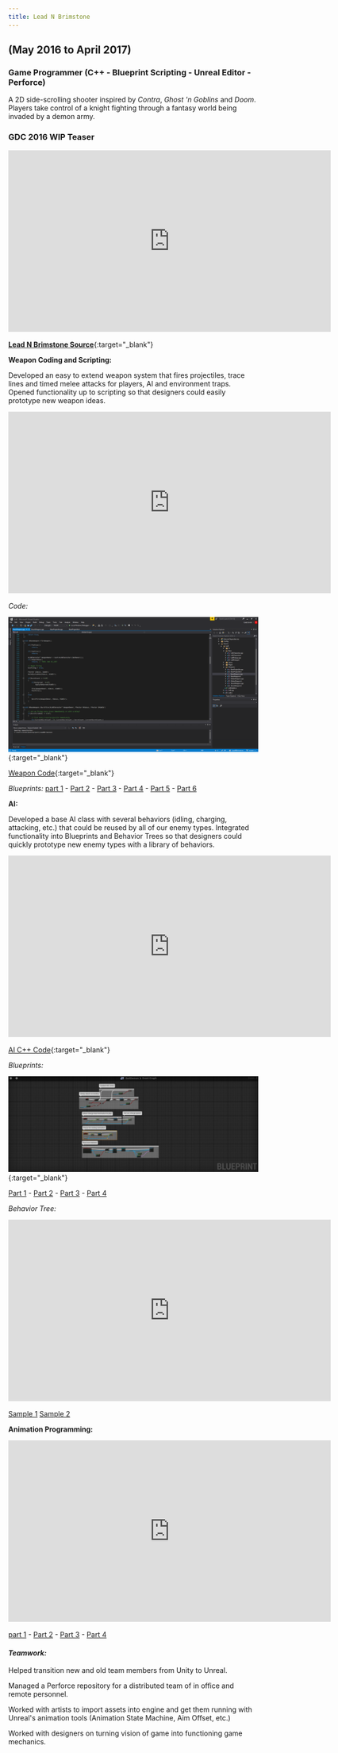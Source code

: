 ```yaml
---
title: Lead N Brimstone
---
```

## (May 2016 to April 2017)
### Game Programmer (C++ - Blueprint Scripting - Unreal Editor - Perforce)

A 2D side-scrolling shooter inspired by _Contra_, _Ghost 'n Goblins_ and _Doom_. Players take control of a knight fighting through a fantasy world being invaded by a demon army.

### GDC 2016 WIP Teaser
<iframe src="https://drive.google.com/file/d/0ByegvJ7suqvHRjFoTTNPbW5TM2c/preview" width="650" height="366" FrameBorder="0"></iframe>

[**Lead N Brimstone Source**](https://github.com/calebsmth54/LeadNBrimstone){:target="_blank"}
<div style="display:none;">_</div>

**Weapon Coding and Scripting:**

Developed an easy to extend weapon system that fires projectiles, trace lines and timed melee attacks for players, AI and environment traps. Opened functionality up to scripting so that designers could easily prototype new weapon ideas.

<iframe src="https://drive.google.com/file/d/1YyE4jJCYvN8OunKgTcyOfLvUAG3G69vW/preview" width="650" height="366" FrameBorder="0"></iframe>
<div style="display:none;">_</div>

*Code:*

[![Lead N Brimstone Code Sample](/assets/img/LnB/CodeSample.png)](/assets/img/LnB/CodeSample.png){:target="_blank"}
<div style="display:none;">_</div>

[Weapon Code](https://github.com/calebsmth54/LeadNBrimstone/tree/master/LnB/Source/LnB/Weapons){:target="_blank"}
<div style="display:none;">_</div>

*Blueprints:*
[part 1](/assets/img/LnB/BPPreview1.png) -
[Part 2](/assets/img/LnB/BPPreview2.png) -
[Part 3](/assets/img/LnB/BPPreview3.png) -
[Part 4](/assets/img/LnB/BPPreview4.png) -
[Part 5](/assets/img/LnB/BPPreview5.png) -
[Part 6](/assets/img/LnB/BPPreview6.png)

**AI:**

Developed a base AI class with several behaviors (idling, charging, attacking, etc.) that could be reused by all of our enemy types. Integrated functionality into Blueprints and Behavior Trees so that designers could quickly prototype new enemy types with a library of behaviors.

<iframe src="https://drive.google.com/file/d/1xDrt9fPpLisiSFuHXgT2pWqhPp3CveSC/preview" width="650" height="366" FrameBorder="0"></iframe>

[AI C++ Code](https://github.com/calebsmth54/LeadNBrimstone/tree/master/LnB/Source/LnB/AI){:target="_blank"}
<div style="display:none;">_</div>

*Blueprints:*

[![Lead N Brimstone AI Blueprint Preview](/assets/img/LnB/AI_Blueprint0.png)](/assets/img/LnB/AI_Blueprint0.png){:target="_blank"}
<div style="display:none;">_</div>

[Part 1](/assets/img/LnB/AI_Blueprint0.png) -
[Part 2](/assets/img/LnB/AI_Blueprint1.png) -
[Part 3](/assets/img/LnB/AI_Blueprint2.png) -
[Part 4](/assets/img/LnB/AI_Blueprint3.png)

*Behavior Tree:*

<iframe src="https://drive.google.com/open?id=19-fLg-bduYLE7vwJVEE7kqbCNhIdVGjT/preview" width="650" height="366" FrameBorder="0"></iframe>
<div style="display:none;">_</div>

[Sample 1](/assets/img/LnB/AI_BT1.png)
[Sample 2](/assets/img/LnB/AI_BT2.png)

**Animation Programming:**

<iframe src="https://drive.google.com/open?id=1yjPYCPkHi7sypdSA7rYtcmbvT3H-oTai/preview" width="650" height="366" FrameBorder="0"></iframe>
<div style="display:none;">_</div>

[part 1](/assets/img/LnB/Knight_AnimBP1.png) -
[Part 2](/assets/img/LnB/Knight_AnimBP2.png) -
[Part 3](/assets/img/LnB/Knight_AnimBP3.png) -
[Part 4](/assets/img/LnB/Knight_AnimBP4.png)

#### *Teamwork:*

Helped transition new and old team members from Unity to Unreal.

Managed a Perforce repository for a distributed team of in office and remote personnel.

Worked with artists to import assets into engine and get them running with Unreal's animation tools (Animation State Machine, Aim Offset, etc.)

Worked with designers on turning vision of game into functioning game mechanics.